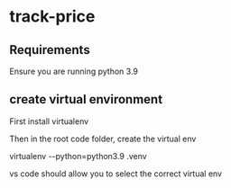# track-price

## Requirements
Ensure you are running python 3.9
 
## create virtual environment
First install virtualenv

Then in the root code folder, create the virtual env

virtualenv --python=python3.9 .venv

vs code should allow you to select the correct virtual env